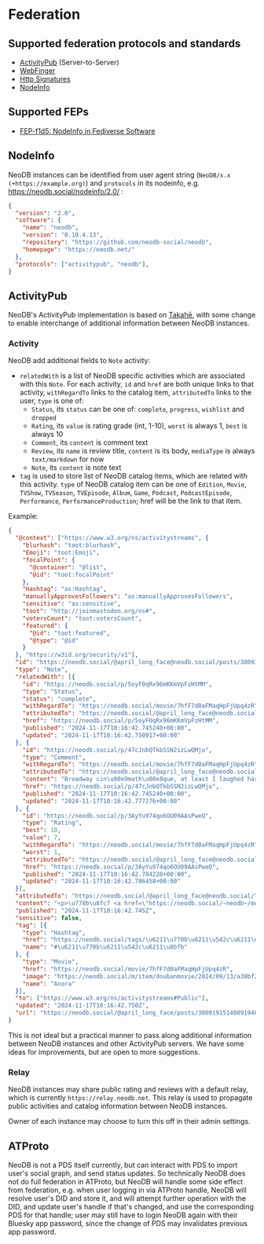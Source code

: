 # Federation

## Supported federation protocols and standards

- [ActivityPub](https://www.w3.org/TR/activitypub/) (Server-to-Server)
- [WebFinger](https://webfinger.net/)
- [Http Signatures](https://datatracker.ietf.org/doc/html/draft-cavage-http-signatures)
- [NodeInfo](https://nodeinfo.diaspora.software/)

## Supported FEPs

- [FEP-f1d5: NodeInfo in Fediverse Software](https://codeberg.org/fediverse/fep/src/branch/main/fep/f1d5/fep-f1d5.md)

## NodeInfo

NeoDB instances can be identified from user agent string (`NeoDB/x.x (+https://example.org)`) and `protocols` in its nodeinfo, e.g. https://neodb.social/nodeinfo/2.0/ :
```json
{
  "version": "2.0",
  "software": {
    "name": "neodb",
    "version": "0.10.4.13",
    "repository": "https://github.com/neodb-social/neodb",
    "homepage": "https://neodb.net/"
  },
  "protocols": ["activitypub", "neodb"],
}
```


## ActivityPub

NeoDB's ActivityPub implementation is based on [Takahē](https://jointakahe.org), with some change to enable interchange of additional information between NeoDB instances.

### Activity

NeoDB add additional fields to `Note` activity:

  - `relatedWith` is a list of NeoDB specific activities which are associated with this `Note`. For each activity, `id` and `href` are both unique links to that activity, `withRegardTo` links to the catalog item, `attributedTo` links to the user, `type` is one of:
    - `Status`, its `status` can be one of: `complete`, `progress`, `wishlist` and `dropped`
    - `Rating`, its `value` is rating grade (int, 1-10), `worst` is always 1, `best` is always 10
    - `Comment`, its `content` is comment text
    - `Review`, its `name` is review title, `content` is its body, `mediaType` is always `text/markdown` for now
    - `Note`, its `content` is note text
  - `tag` is used to store list of NeoDB catalog items, which are related with this activity. `type` of NeoDB catalog item can be one of `Edition`, `Movie`, `TVShow`, `TVSeason`, `TVEpisode`, `Album`, `Game`, `Podcast`, `PodcastEpisode`, `Performance`, `PerformanceProduction`; href will be the link to that item.

Example:
```json
{
  "@context": ["https://www.w3.org/ns/activitystreams", {
    "blurhash": "toot:blurhash",
    "Emoji": "toot:Emoji",
    "focalPoint": {
      "@container": "@list",
      "@id": "toot:focalPoint"
    },
    "Hashtag": "as:Hashtag",
    "manuallyApprovesFollowers": "as:manuallyApprovesFollowers",
    "sensitive": "as:sensitive",
    "toot": "http://joinmastodon.org/ns#",
    "votersCount": "toot:votersCount",
    "featured": {
      "@id": "toot:featured",
      "@type": "@id"
    }
  }, "https://w3id.org/security/v1"],
  "id": "https://neodb.social/@april_long_face@neodb.social/posts/380919151408919488/",
  "type": "Note",
  "relatedWith": [{
    "id": "https://neodb.social/p/5oyF0qRx96mKKmVpFzHtMM",
    "type": "Status",
    "status": "complete",
    "withRegardTo": "https://neodb.social/movie/7hfF7d0aFMaqHpFjUpq4zR",
    "attributedTo": "https://neodb.social/@april_long_face@neodb.social/",
    "href": "https://neodb.social/p/5oyF0qRx96mKKmVpFzHtMM",
    "published": "2024-11-17T10:16:42.745240+00:00",
    "updated": "2024-11-17T10:16:42.750917+00:00"
  }, {
    "id": "https://neodb.social/p/47cJnbQTkbSSN2izLwQMjo",
    "type": "Comment",
    "withRegardTo": "https://neodb.social/movie/7hfF7d0aFMaqHpFjUpq4zR",
    "attributedTo": "https://neodb.social/@april_long_face@neodb.social/",
    "content": "Broadway cin\u00e9math\u00e8que, at least I laughed hard.",
    "href": "https://neodb.social/p/47cJnbQTkbSSN2izLwQMjo",
    "published": "2024-11-17T10:16:42.745240+00:00",
    "updated": "2024-11-17T10:16:42.777276+00:00"
  }, {
    "id": "https://neodb.social/p/3AyYu974qo6OU09AAsPweQ",
    "type": "Rating",
    "best": 10,
    "value": 7,
    "withRegardTo": "https://neodb.social/movie/7hfF7d0aFMaqHpFjUpq4zR",
    "worst": 1,
    "attributedTo": "https://neodb.social/@april_long_face@neodb.social/",
    "href": "https://neodb.social/p/3AyYu974qo6OU09AAsPweQ",
    "published": "2024-11-17T10:16:42.784220+00:00",
    "updated": "2024-11-17T10:16:42.786458+00:00"
  }],
  "attributedTo": "https://neodb.social/@april_long_face@neodb.social/",
  "content": "<p>\u770b\u8fc7 <a href=\"https://neodb.social/~neodb~/movie/7hfF7d0aFMaqHpFjUpq4zR\" rel=\"nofollow\">\u963f\u8bfa\u62c9</a> \ud83c\udf15\ud83c\udf15\ud83c\udf15\ud83c\udf17\ud83c\udf11  <br>Broadway cin\u00e9math\u00e8que, at least I laughed hard.</p><p><a href=\"https://neodb.social/tags/\u6211\u770b\u6211\u542c\u6211\u8bfb/\" class=\"mention hashtag\" rel=\"tag\">#\u6211\u770b\u6211\u542c\u6211\u8bfb</a></p>",
  "published": "2024-11-17T10:16:42.745Z",
  "sensitive": false,
  "tag": [{
    "type": "Hashtag",
    "href": "https://neodb.social/tags/\u6211\u770b\u6211\u542c\u6211\u8bfb/",
    "name": "#\u6211\u770b\u6211\u542c\u6211\u8bfb"
  }, {
    "type": "Movie",
    "href": "https://neodb.social/movie/7hfF7d0aFMaqHpFjUpq4zR",
    "image": "https://neodb.social/m/item/doubanmovie/2024/09/13/a30bf2f3-4f79-43ef-b22f-58ebc3fd8aae.jpg",
    "name": "Anora"
  }],
  "to": ["https://www.w3.org/ns/activitystreams#Public"],
  "updated": "2024-11-17T10:16:42.750Z",
  "url": "https://neodb.social/@april_long_face/posts/380919151408919488/"
}
```

This is not ideal but a practical manner to pass along additional information between NeoDB instances and other ActivityPub servers. We have some ideas for improvements, but are open to more suggestions.


### Relay

NeoDB instances may share public rating and reviews with a default relay, which is currently `https://relay.neodb.net`. This relay is used to propagate public activities and catalog information between NeoDB instances.

Owner of each instance may choose to turn this off in their admin settings.


## ATProto

NeoDB is not a PDS itself currently, but can interact with PDS to import user's social graph, and send status updates. So technically NeoDB does not do full federation in ATProto, but NeoDB will handle some side effect from federation, e.g. when user logging in via ATProto handle, NeoDB will resolve user's DID and store it, and will attempt further operation with the DID, and update user's handle if that's changed, and use the corresponding PDS for that handle; user may still have to login NeoDB again with their Bluesky app password, since the change of PDS may invalidates previous app password.
